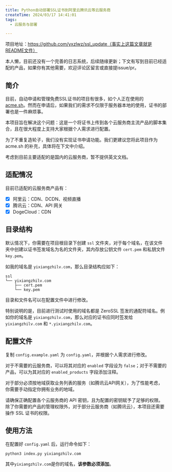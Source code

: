 ```yaml
---
title: Python自动部署SSL证书到阿里云腾讯云等云服务商
createTime: 2024/03/17 14:41:01
tags:
  - 云服务与部署

---
```


项目地址：https://github.com/yxzlwz/ssl_update（事实上这篇文章就是README文件）

本人懒，目前还没有一个完善的日志系统，后续随缘更新；下文有写到目前已经适配的产品，如果你有其他需要，欢迎评论区留言或直接提issue/pr。

## 简介

目前，自动申请和管理免费SSL证书的项目有很多，如个人正在使用的 [acme.sh](https://github.com/acmesh-official/acme.sh)。然而在申请后，如果我们的需求不仅限于服务器本地的使用，证书的部署也是一件麻烦事。

本项目旨在解决这个问题：这是一个将证书上传到各个云服务商主流产品的脚本集合，且在很大程度上支持大家根据个人需求进行配置。

为了不重复造轮子，我们没有实现证书申请功能。我们更建议您将此项目作为 acme.sh 的补充，具体将在下文中介绍。

考虑到目前主要适配的是国内的云服务商，暂不提供英文文档。

## 适配情况

目前已适配的云服务商产品有：

- [x] 阿里云：CDN、DCDN、视频直播
- [x] 腾讯云：CDN、API 网关
- [x] DogeCloud：CDN

## 目录结构

默认情况下，你需要在项目根目录下创建 `ssl` 文件夹，对于每个域名，在该文件夹中创建以证书签发域名为名的文件夹，其内存放公钥文件 `cert.pem` 和私钥文件 `key.pem`。

如我的域名是 `yixiangzhilv.com`，那么目录结构应如下：

```
ssl
└── yixiangzhilv.com
    ├── cert.pem
    └── key.pem
```

目录和文件名可以在配置文件中进行修改。

特别说明的是，目前进行测试时使用的域名都是 ZeroSSL 签发的通配符域名。例如你的域名是 `yixiangzhilv.com`，那么对应的证书应同时签发给 `yixiangzhilv.com` 和 `*.yixiangzhilv.com`。

## 配置文件

复制 `config.example.yaml` 为 `config.yaml`，并根据个人需求进行修改。

对于不需要的云服务商，可以将其对应的 `enabled` 字段设为 `false`；对于不需要的产品，可以为其对应的 `enabled_products` 字段添加注释。

对于部分必须按地域获取业务列表的服务（如腾讯云API网关），为了性能考虑，你需要手动指定你拥有业务的地域。

请确保正确配置各个云服务商的 API 密钥，且为配置的密钥赋予了足够的权限。除了你需要的产品的管理权限外，对于部分云服务商（如腾讯云），本项目还需要操作 SSL 证书的权限。

## 使用方法

在配置好 `config.yaml` 后，运行命令如下：

```bash
python3 index.py yixiangzhilv.com
```

其中`yixiangzhilv.com`是你的域名，**该参数必须添加**。
